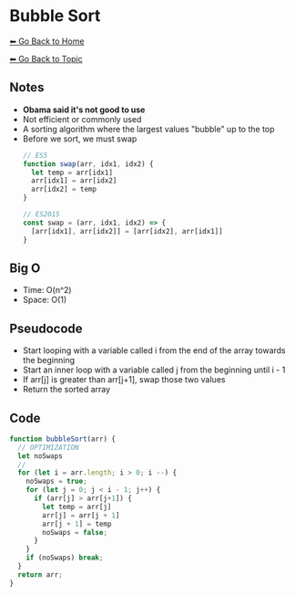 # Bubble Sort
[⬅ Go Back to Home](../README.md)

[⬅ Go Back to Topic](/sort.md)

## Notes
- **Obama said it's not good to use**
- Not efficient or commonly used
- A sorting algorithm where the largest values "bubble" up to the top
- Before we sort, we must swap
  ```js
  // ES5
  function swap(arr, idx1, idx2) {
    let temp = arr[idx1]
    arr[idx1] = arr[idx2]
    arr[idx2] = temp
  }

  // ES2015
  const swap = (arr, idx1, idx2) => {
    [arr[idx1], arr[idx2]] = [arr[idx2], arr[idx1]]
  }
  ```

## Big O
- Time: O(n^2)
- Space: O(1)

## Pseudocode
- Start looping with a variable called i from the end of the array towards the beginning
- Start an inner loop with a variable called j from the beginning until i - 1
- If arr[j] is greater than arr[j+1], swap those two values
- Return the sorted array

## Code
```js
function bubbleSort(arr) {
  // OPTIMIZATION
  let noSwaps
  //
  for (let i = arr.length; i > 0; i --) {
    noSwaps = true;
    for (let j = 0; j < i - 1; j++) {
      if (arr[j] > arr[j+1]) {
        let temp = arr[j]
        arr[j] = arr[j + 1]
        arr[j + 1] = temp
        noSwaps = false;
      }
    }
    if (noSwaps) break;
  }
  return arr;
}
```